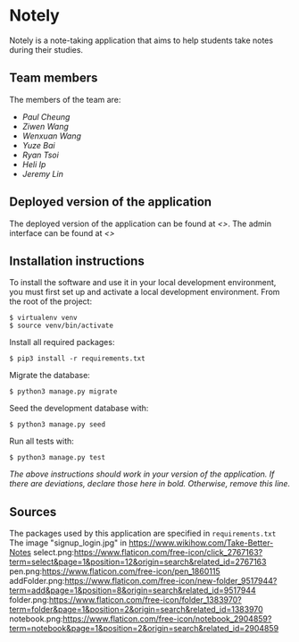# Notely
Notely is a note-taking application that aims to help students take notes during their studies.

## Team members
The members of the team are:
- *Paul Cheung*
- *Ziwen Wang*
- *Wenxuan Wang*
- *Yuze Bai*
- *Ryan Tsoi*
- *Heli Ip*
- *Jeremy Lin*

## Deployed version of the application
The deployed version of the application can be found at *<>*.
The admin interface can be found at *<>*

## Installation instructions
To install the software and use it in your local development environment, you must first set up and activate a local development environment.  From the root of the project:

```
$ virtualenv venv
$ source venv/bin/activate
```

Install all required packages:

```
$ pip3 install -r requirements.txt
```

Migrate the database:

```
$ python3 manage.py migrate
```

Seed the development database with:

```
$ python3 manage.py seed
```

Run all tests with:
```
$ python3 manage.py test
```

*The above instructions should work in your version of the application.  If there are deviations, declare those here in bold.  Otherwise, remove this line.*

## Sources
The packages used by this application are specified in `requirements.txt`
The image "signup_login.jpg" in https://www.wikihow.com/Take-Better-Notes
select.png:https://www.flaticon.com/free-icon/click_2767163?term=select&page=1&position=12&origin=search&related_id=2767163
pen.png:https://www.flaticon.com/free-icon/pen_1860115
addFolder.png:https://www.flaticon.com/free-icon/new-folder_9517944?term=add&page=1&position=8&origin=search&related_id=9517944
folder.png:https://www.flaticon.com/free-icon/folder_1383970?term=folder&page=1&position=2&origin=search&related_id=1383970
notebook.png:https://www.flaticon.com/free-icon/notebook_2904859?term=notebook&page=1&position=2&origin=search&related_id=2904859